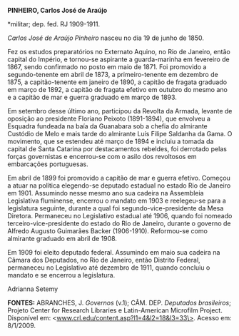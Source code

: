 **PINHEIRO, Carlos José de Araújo**

\*militar; dep. fed. RJ 1909-1911.

*Carlos José de Araújo Pinheiro* nasceu no dia 19 de junho de 1850.

Fez os estudos preparatórios no Externato Aquino, no Rio de Janeiro,
então capital do Império, e tornou-se aspirante a guarda-marinha em
fevereiro de 1867, sendo confirmado no posto em maio de 1871. Foi
promovido a segundo-tenente em abril de 1873, a primeiro-tenente em
dezembro de 1875, a capitão-tenente em janeiro de 1890, a capitão de
fragata graduado em março de 1892, a capitão de fragata efetivo em
outubro do mesmo ano e a capitão de mar e guerra graduado em março de
1893.

Em setembro desse último ano, participou da Revolta da Armada, levante
de oposição ao presidente Floriano Peixoto (1891-1894), que envolveu a
Esquadra fundeada na baía da Guanabara sob a chefia do almirante
Custódio de Melo e mais tarde do almirante Luís Filipe Saldanha da Gama.
O movimento, que se estendeu até março de 1894 e incluiu a tomada da
capital de Santa Catarina por destacamentos rebeldes, foi derrotado
pelas forças governistas e encerrou-se com o asilo dos revoltosos em
embarcações portuguesas.

Em abril de 1899 foi promovido a capitão de mar e guerra efetivo.
Começou a atuar na política elegendo-se deputado estadual no estado Rio
de Janeiro em 1901. Assumindo nesse mesmo ano sua cadeira na Assembleia
Legislativa fluminense, encerrou o mandato em 1903 e reelegeu-se para a
legislatura seguinte, durante a qual foi segundo-vice-presidente da Mesa
Diretora. Permaneceu no Legislativo estadual até 1906, quando foi
nomeado terceiro-vice-presidente do estado do Rio de Janeiro, durante o
governo de Alfredo Augusto Guimarães Backer (1906-1910). Reformou-se
como almirante graduado em abril de 1908.

Em 1909 foi eleito deputado federal. Assumindo em maio sua cadeira na
Câmara dos Deputados, no Rio de Janeiro, então Distrito Federal,
permaneceu no Legislativo até dezembro de 1911, quando concluiu o
mandato e se encerrou a legislatura.

Adrianna Setemy

**FONTES:** ABRANCHES, J. *Governos* (v.1); CÂM. DEP. *Deputados
brasileiros*; Projeto Center for Research Libraries e Latin-American
Microfilm Project. Disponível em:
\<www.crl.edu/content.asp?l1=4&l2=18&l3=33\>. Acesso em: 8/1/2009.
